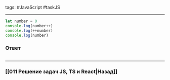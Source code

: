 tags: #JavaScript #taskJS 
____

```js
let number = 0
console.log(number++)
console.log(++number)
console.log(number)
```

### Ответ

```js

```

___
### [[011 Решение задач JS, TS и React|Назад]]